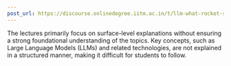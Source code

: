 ```yaml
---
post_url: https://discourse.onlinedegree.iitm.ac.in/t/llm-what-rocket-science-going-on-here/166303/1
---
```

The lectures primarily focus on surface-level explanations without ensuring a strong foundational understanding of the topics. Key concepts, such as Large Language Models (LLMs) and related technologies, are not explained in a structured manner, making it difficult for students to follow.